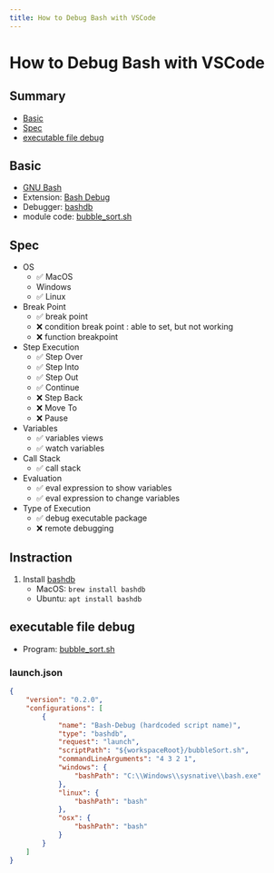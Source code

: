 ```yaml
---
title: How to Debug Bash with VSCode
---
```

# How to Debug Bash with VSCode

## Summary

* [Basic](#basic)
* [Spec](#spec)
* [executable file debug](#executable-file-debug)

## Basic

* [GNU Bash](https://www.gnu.org/software/bash/)
* Extension: [Bash Debug](https://marketplace.visualstudio.com/items?itemName=rogalmic.bash-debug)
* Debugger: [bashdb](http://bashdb.sourceforge.net/)
* module code: [bubble_sort.sh](https://github.com/74th/vscode-debug-specs/blob/master/bash/bubbleSort.sh)

## Spec

* OS
	* ✅ MacOS
	*  Windows
	* ✅ Linux
* Break Point
	* ✅ break point
	* ❌ condition break point : able to set, but not working
	* ❌ function breakpoint
* Step Execution
	* ✅ Step Over
	* ✅ Step Into
	* ✅ Step Out
	* ✅ Continue
	* ❌ Step Back
	* ❌ Move To
	* ❌ Pause
* Variables
	* ✅ variables views
	* ✅ watch variables
* Call Stack
	* ✅ call stack
* Evaluation
	* ✅ eval expression to show variables
	* ✅ eval expression to change variables
* Type of Execution
	* ✅ debug executable package
	* ❌ remote debugging

## Instraction

1. Install [bashdb](http://bashdb.sourceforge.net/)
	* MacOS: `brew install bashdb`
	* Ubuntu: `apt install bashdb`


## executable file debug

* Program: [bubble_sort.sh](https://github.com/74th/vscode-debug-specs/blob/master/bash/bubbleSort.sh)

### launch.json

```json
{
	"version": "0.2.0",
	"configurations": [
		{
			"name": "Bash-Debug (hardcoded script name)",
			"type": "bashdb",
			"request": "launch",
			"scriptPath": "${workspaceRoot}/bubbleSort.sh",
			"commandLineArguments": "4 3 2 1",
			"windows": {
				"bashPath": "C:\\Windows\\sysnative\\bash.exe"
			},
			"linux": {
				"bashPath": "bash"
			},
			"osx": {
				"bashPath": "bash"
			}
		}
	]
}
```
